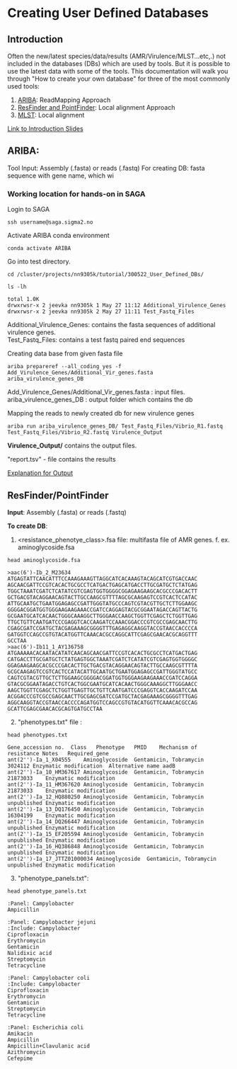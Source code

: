 # Creating User Defined Databases

## Introduction

Often the new/latest species/data/results (AMR/Virulence/MLST…etc,.) not included in the databases (DBs) which are used by tools. But it is possible to use the latest data with some of the tools. This documentation will walk you through "How to create your own database" for three of the most commonly used tools: 
1. [ARIBA](https://github.com/sanger-pathogens/ariba): ReadMapping Approach
2. [ResFinder and PointFinder](https://bitbucket.org/genomicepidemiology/resfinder.git/src): Local alignment Approach
3. [MLST](https://github.com/tseemann/mlst): Local alignment 

[Link to Introduction Slides](https://vetinst.sharepoint.com/:p:/r/sites/Bioinfadmins/Delte%20dokumenter/General/Bioinfo_Training/UD_DBs_Jeevan_300522.pptx?d=w43117335fecf47edb54fb34d3db21e22&csf=1&web=1&e=CJLpPE)

## ARIBA:
Tool Input: Assembly (.fasta) or reads (.fastq)
For creating DB: fasta sequence with gene name, which wi

### Working location for hands-on in SAGA

Login to SAGA
```
ssh username@saga.sigma2.no
```

Activate ARIBA conda environment  
```
conda activate ARIBA
```

Go into test directory.  
```
cd /cluster/projects/nn9305k/tutorial/300522_User_Defined_DBs/

ls -lh 

total 1.0K
drwxrwsr-x 2 jeevka nn9305k 1 May 27 11:12 Additional_Virulence_Genes
drwxrwsr-x 2 jeevka nn9305k 2 May 27 11:11 Test_Fastq_Files
```
Additional_Virulence_Genes: contains the fasta sequences of additional virulence genes.  
Test_Fastq_Files: contains a test fastq paired end sequences


Creating data base from given fasta file 
```
ariba prepareref --all_coding yes -f Add_Virulence_Genes/Additional_Vir_genes.fasta ariba_virulence_genes_DB
```
Add_Virulence_Genes/Additional_Vir_genes.fasta : input files. 
ariba_virulence_genes_DB : output folder which contains the db


Mapping the reads to newly created db for new virulence genes
```
ariba run ariba_virulence_genes_DB/ Test_Fastq_Files/Vibrio_R1.fastq Test_Fastq_Files/Vibrio_R2.fastq Virulence_Output
```

**Virulence_Output/** contains the output files.

"report.tsv" - file contains the results

[Explanation for Output](https://github.com/sanger-pathogens/ariba/wiki/Task:-run)


## ResFinder/PointFinder
**Input**: Assembly (.fasta) or reads (.fastq)

**To create DB**: 
1. <resistance_phenotye_class>.fsa file: multifasta file of AMR genes. f. ex. aminoglycoside.fsa
```
head aminoglycoside.fsa

>aac(6')-Ib_2_M23634
ATGAGTATTCAACATTTCCAAAGAAAGTTAGGCATCACAAAGTACAGCATCGTGACCAAC
AGCAACGATTCCGTCACACTGCGCCTCATGACTGAGCATGACCTTGCGATGCTCTATGAG
TGGCTAAATCGATCTCATATCGTCGAGTGGTGGGGCGGAGAAGAAGCACGCCCGACACTT
GCTGACGTACAGGAACAGTACTTGCCAAGCGTTTTAGCGCAAGAGTCCGTCACTCCATAC
ATTGCAATGCTGAATGGAGAGCCGATTGGGTATGCCCAGTCGTACGTTGCTCTTGGAAGC
GGGGACGGATGGTGGGAAGAAGAAACCGATCCAGGAGTACGCGGAATAGACCAGTTACTG
GCGAATGCATCACAACTGGGCAAAGGCTTGGGAACCAAGCTGGTTCGAGCTCTGGTTGAG
TTGCTGTTCAATGATCCCGAGGTCACCAAGATCCAAACGGACCCGTCGCCGAGCAACTTG
CGAGCGATCCGATGCTACGAGAAAGCGGGGTTTGAGAGGCAAGGTACCGTAACCACCCCA
GATGGTCCAGCCGTGTACATGGTTCAAACACGCCAGGCATTCGAGCGAACACGCAGGTTT
GCCTAA
>aac(6')-Ib11_1_AY136758
ATGAAAAACACAATACATATCAACAGCAACGATTCCGTCACACTGCGCCTCATGACTGAG
CATGACCTTGCGATGCTCTATGAGTGGCTAAATCGATCTCATATCGTCGAGTGGTGGGGC
GGAGAAGAAGCACGCCCGACACTTGCTGACGTACAGGAACAGTACTTGCCAAGCGTTTTA
GCGCAAGAGTCCGTCACTCCATACATTGCAATGCTGAATGGAGAGCCGATTGGGTATGCC
CAGTCGTACGTTGCTCTTGGAAGCGGGGACGGATGGTGGGAAGAAGAAACCGATCCAGGA
GTACGCGGAATAGACCTGTCACTGGCGAATGCATCACAACTGGGCAAAGGCTTGGGAACC
AAGCTGGTTCGAGCTCTGGTTGAGTTGCTGTTCAATGATCCCGAGGTCACCAAGATCCAA
ACGGACCCGTCGCCGAGCAACTTGCGAGCGATCCGATGCTACGAGAAAGCGGGGTTTGAG
AGGCAAGGTACCGTAACCACCCCAGATGGTCCAGCCGTGTACATGGTTCAAACACGCCAG
GCATTCGAGCGAACACGCAGTGATGCCTAA
```

2. "phenotypes.txt" file : 
```
head phenotypes.txt

Gene_accession no.	Class	Phenotype	PMID	Mechanism of resistance	Notes	Required_gene
ant(2'')-Ia_1_X04555	Aminoglycoside	Gentamicin, Tobramycin	3024112	Enzymatic modification	Alternative name aadB
ant(2'')-Ia_10_HM367617	Aminoglycoside	Gentamicin, Tobramycin	21873033	Enzymatic modification
ant(2'')-Ia_11_HM367620	Aminoglycoside	Gentamicin, Tobramycin	21873033	Enzymatic modification
ant(2'')-Ia_12_HQ880250	Aminoglycoside	Gentamicin, Tobramycin	unpublished	Enzymatic modification
ant(2'')-Ia_13_DQ176450	Aminoglycoside	Gentamicin, Tobramycin	16304199	Enzymatic modification
ant(2'')-Ia_14_DQ266447	Aminoglycoside	Gentamicin, Tobramycin	unpublished	Enzymatic modification
ant(2'')-Ia_15_EF205594	Aminoglycoside	Gentamicin, Tobramycin	unpublished	Enzymatic modification
ant(2'')-Ia_16_HQ386848	Aminoglycoside	Gentamicin, Tobramycin	unpublished	Enzymatic modification
ant(2'')-Ia_17_JTTZ01000034	Aminoglycoside	Gentamicin, Tobramycin	unpublished	Enzymatic modification

```

3. "phenotype_panels.txt":

```
head phenotype_panels.txt

:Panel: Campylobacter
Ampicillin

:Panel: Campylobacter jejuni
:Include: Campylobacter
Ciprofloxacin
Erythromycin
Gentamicin
Nalidixic acid
Streptomycin
Tetracycline

:Panel: Campylobacter coli
:Include: Campylobacter
Ciprofloxacin
Erythromycin
Gentamicin
Streptomycin
Tetracycline

:Panel: Escherichia coli
Amikacin
Ampicillin
Ampicillin+Clavulanic acid
Azithromycin
Cefepime
``` 

